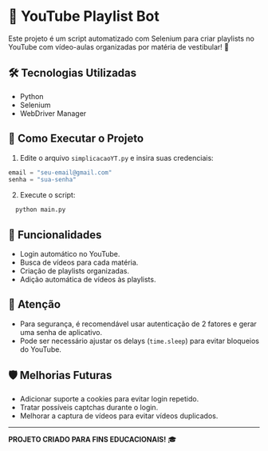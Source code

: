 # 🎯 YouTube Playlist Bot

Este projeto é um script automatizado com Selenium para criar playlists no YouTube com vídeo-aulas organizadas por matéria de vestibular! 🚀

## 🛠️ **Tecnologias Utilizadas**
- Python
- Selenium
- WebDriver Manager

## 🚀 **Como Executar o Projeto**
1. Edite o arquivo `simplicacaoYT.py` e insira suas credenciais:
```python
email = "seu-email@gmail.com"
senha = "sua-senha"
```
2. Execute o script:
```bash
  python main.py
```

## 📑 **Funcionalidades**
- Login automático no YouTube.
- Busca de vídeos para cada matéria.
- Criação de playlists organizadas.
- Adição automática de vídeos às playlists.

## 🚨 **Atenção**
- Para segurança, é recomendável usar autenticação de 2 fatores e gerar uma senha de aplicativo.
- Pode ser necessário ajustar os delays (`time.sleep`) para evitar bloqueios do YouTube.

## 🛡️ **Melhorias Futuras**
- Adicionar suporte a cookies para evitar login repetido.
- Tratar possíveis captchas durante o login.
- Melhorar a captura de vídeos para evitar vídeos duplicados.

---
**PROJETO CRIADO PARA FINS EDUCACIONAIS!** 🎓


